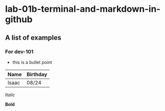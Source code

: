 # lab-01b-terminal-and-markdown-in-github
## A list of examples
### For dev-101
- this is a bullet point

|Name|Birthday|
|-----|-------|
|Isaac|08/24|

_Italic_

**Bold**